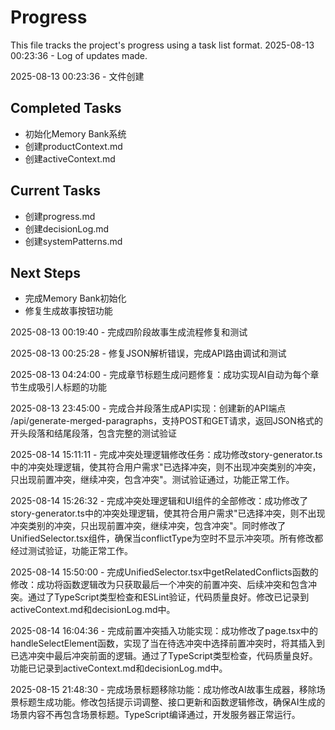 # Progress

This file tracks the project's progress using a task list format.
2025-08-13 00:23:36 - Log of updates made.

2025-08-13 00:23:36 - 文件创建

## Completed Tasks

*   初始化Memory Bank系统
*   创建productContext.md
*   创建activeContext.md

## Current Tasks

*   创建progress.md
*   创建decisionLog.md
*   创建systemPatterns.md

## Next Steps

*   完成Memory Bank初始化
*   修复生成故事按钮功能

2025-08-13 00:19:40 - 完成四阶段故事生成流程修复和测试

2025-08-13 00:25:28 - 修复JSON解析错误，完成API路由调试和测试

2025-08-13 04:24:00 - 完成章节标题生成问题修复：成功实现AI自动为每个章节生成吸引人标题的功能

2025-08-13 23:45:00 - 完成合并段落生成API实现：创建新的API端点 /api/generate-merged-paragraphs，支持POST和GET请求，返回JSON格式的开头段落和结尾段落，包含完整的测试验证

2025-08-14 15:11:11 - 完成冲突处理逻辑修改任务：成功修改story-generator.ts中的冲突处理逻辑，使其符合用户需求"已选择冲突，则不出现冲突类别的冲突，只出现前置冲突，继续冲突，包含冲突"。测试验证通过，功能正常工作。

2025-08-14 15:26:32 - 完成冲突处理逻辑和UI组件的全部修改：成功修改了story-generator.ts中的冲突处理逻辑，使其符合用户需求"已选择冲突，则不出现冲突类别的冲突，只出现前置冲突，继续冲突，包含冲突"。同时修改了UnifiedSelector.tsx组件，确保当conflictType为空时不显示冲突项。所有修改都经过测试验证，功能正常工作。

2025-08-14 15:50:00 - 完成UnifiedSelector.tsx中getRelatedConflicts函数的修改：成功将函数逻辑改为只获取最后一个冲突的前置冲突、后续冲突和包含冲突。通过了TypeScript类型检查和ESLint验证，代码质量良好。修改已记录到activeContext.md和decisionLog.md中。

2025-08-14 16:04:36 - 完成前置冲突插入功能实现：成功修改了page.tsx中的handleSelectElement函数，实现了当在待选冲突中选择前置冲突时，将其插入到已选冲突中最后冲突前面的逻辑。通过了TypeScript类型检查，代码质量良好。功能已记录到activeContext.md和decisionLog.md中。

2025-08-15 21:48:30 - 完成场景标题移除功能：成功修改AI故事生成器，移除场景标题生成功能。修改包括提示词调整、接口更新和函数逻辑修改，确保AI生成的场景内容不再包含场景标题。TypeScript编译通过，开发服务器正常运行。